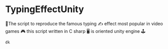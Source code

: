 # TypingEffectUnity
📜The script to reproduce the famous typing ✍️ effect most popular in video games 🎮 this script written in C sharp 🖥️ is oriented unity engine 🕹️
```C sharp
dk
```
